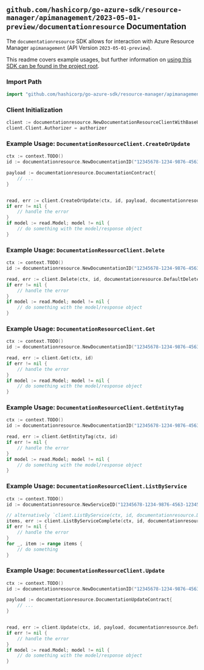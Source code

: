 
## `github.com/hashicorp/go-azure-sdk/resource-manager/apimanagement/2023-05-01-preview/documentationresource` Documentation

The `documentationresource` SDK allows for interaction with Azure Resource Manager `apimanagement` (API Version `2023-05-01-preview`).

This readme covers example usages, but further information on [using this SDK can be found in the project root](https://github.com/hashicorp/go-azure-sdk/tree/main/docs).

### Import Path

```go
import "github.com/hashicorp/go-azure-sdk/resource-manager/apimanagement/2023-05-01-preview/documentationresource"
```


### Client Initialization

```go
client := documentationresource.NewDocumentationResourceClientWithBaseURI("https://management.azure.com")
client.Client.Authorizer = authorizer
```


### Example Usage: `DocumentationResourceClient.CreateOrUpdate`

```go
ctx := context.TODO()
id := documentationresource.NewDocumentationID("12345678-1234-9876-4563-123456789012", "example-resource-group", "serviceName", "documentationId")

payload := documentationresource.DocumentationContract{
	// ...
}


read, err := client.CreateOrUpdate(ctx, id, payload, documentationresource.DefaultCreateOrUpdateOperationOptions())
if err != nil {
	// handle the error
}
if model := read.Model; model != nil {
	// do something with the model/response object
}
```


### Example Usage: `DocumentationResourceClient.Delete`

```go
ctx := context.TODO()
id := documentationresource.NewDocumentationID("12345678-1234-9876-4563-123456789012", "example-resource-group", "serviceName", "documentationId")

read, err := client.Delete(ctx, id, documentationresource.DefaultDeleteOperationOptions())
if err != nil {
	// handle the error
}
if model := read.Model; model != nil {
	// do something with the model/response object
}
```


### Example Usage: `DocumentationResourceClient.Get`

```go
ctx := context.TODO()
id := documentationresource.NewDocumentationID("12345678-1234-9876-4563-123456789012", "example-resource-group", "serviceName", "documentationId")

read, err := client.Get(ctx, id)
if err != nil {
	// handle the error
}
if model := read.Model; model != nil {
	// do something with the model/response object
}
```


### Example Usage: `DocumentationResourceClient.GetEntityTag`

```go
ctx := context.TODO()
id := documentationresource.NewDocumentationID("12345678-1234-9876-4563-123456789012", "example-resource-group", "serviceName", "documentationId")

read, err := client.GetEntityTag(ctx, id)
if err != nil {
	// handle the error
}
if model := read.Model; model != nil {
	// do something with the model/response object
}
```


### Example Usage: `DocumentationResourceClient.ListByService`

```go
ctx := context.TODO()
id := documentationresource.NewServiceID("12345678-1234-9876-4563-123456789012", "example-resource-group", "serviceName")

// alternatively `client.ListByService(ctx, id, documentationresource.DefaultListByServiceOperationOptions())` can be used to do batched pagination
items, err := client.ListByServiceComplete(ctx, id, documentationresource.DefaultListByServiceOperationOptions())
if err != nil {
	// handle the error
}
for _, item := range items {
	// do something
}
```


### Example Usage: `DocumentationResourceClient.Update`

```go
ctx := context.TODO()
id := documentationresource.NewDocumentationID("12345678-1234-9876-4563-123456789012", "example-resource-group", "serviceName", "documentationId")

payload := documentationresource.DocumentationUpdateContract{
	// ...
}


read, err := client.Update(ctx, id, payload, documentationresource.DefaultUpdateOperationOptions())
if err != nil {
	// handle the error
}
if model := read.Model; model != nil {
	// do something with the model/response object
}
```

